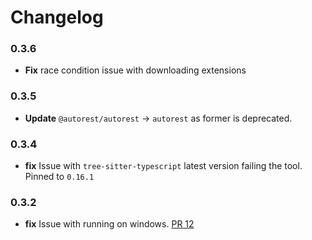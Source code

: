 # Changelog

### 0.3.6
 - **Fix** race condition issue with downloading extensions

### 0.3.5
 - **Update** `@autorest/autorest` -> `autorest` as former is deprecated.

### 0.3.4
 - **fix** Issue with `tree-sitter-typescript` latest version failing the tool. Pinned to `0.16.1`

### 0.3.2
 - **fix** Issue with running on windows. [PR 12](https://github.com/Azure/autorest.compare/pull/12)